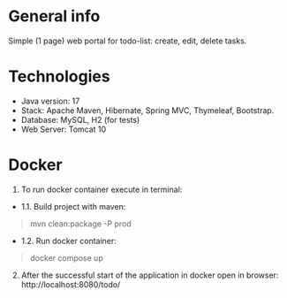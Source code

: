 # General info
Simple (1 page) web portal for todo-list: create, edit, delete tasks.

# Technologies
* Java version: 17
* Stack: Apache Maven, Hibernate, Spring MVC, Thymeleaf, Bootstrap.
* Database:  MySQL, H2 (for tests)
* Web Server: Tomcat 10

# Docker
1. To run docker container execute in terminal:

- 1.1. Build project with maven:
>mvn clean:package -P prod

* 1.2. Run docker container:
>docker compose up 

2. After the successful start of the application in docker open in browser:
http://localhost:8080/todo/

